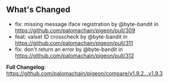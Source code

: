 ## What's Changed
* fix: missing message iface registration by @byte-bandit in https://github.com/palomachain/pigeon/pull/309
* feat: valset ID crosscheck by @byte-bandit in https://github.com/palomachain/pigeon/pull/311
* fix: don't return an error by @byte-bandit in https://github.com/palomachain/pigeon/pull/312


**Full Changelog**: https://github.com/palomachain/pigeon/compare/v1.9.2...v1.9.3
